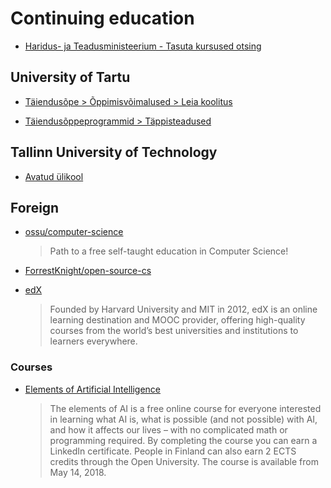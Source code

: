 # Continuing education

- [Haridus- ja Teadusministeerium - Tasuta kursused otsing](https://www.hm.ee/et/kursused)

## University of Tartu

- [Täiendusõpe > Õppimisvõimalused > Leia koolitus](https://www.ut.ee/et/koolitus/otsi-koolitust)

- [Täiendusõppeprogrammid > Täppisteadused](https://www.is.ut.ee/pls/ois/!tere.tulemast?leht=OK.AY.EL&kl_valdkond=7&systeemi_seaded=10,1,12,1&sessioon=0&tegevus=otsi)

## Tallinn University of Technology

- [Avatud ülikool](https://www.ttu.ee/taiendusoppijale/avatud-ope)

## Foreign

- [ossu/computer-science](https://github.com/ossu/computer-science)

  > Path to a free self-taught education in Computer Science!

- [ForrestKnight/open-source-cs](https://github.com/ForrestKnight/open-source-cs)

- [edX](https://www.edx.org/)

  > Founded by Harvard University and MIT in 2012, edX is an online learning destination and MOOC provider, offering high-quality courses from the world’s best universities and institutions to learners everywhere.

### Courses

- [Elements of Artificial Intelligence](https://www.elementsofai.com/)

  > The elements of AI is a free online course for everyone interested in learning what AI is, what is possible (and not possible) with AI, and how it affects our lives – with no complicated math or programming required. By completing the course you can earn a LinkedIn certificate. People in Finland can also earn 2 ECTS credits through the Open University. The course is available from May 14, 2018.
